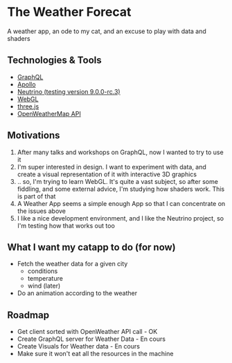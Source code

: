 # The Weather Forecat

A weather app, an ode to my cat, and an excuse to play with data and shaders

## Technologies & Tools

- [GraphQL](https://graphql.org/)
- [Apollo](https://www.apollographql.com/docs/)
- [Neutrino (testing version 9.0.0-rc.3)](https://neutrinojs.org/)
- [WebGL](https://get.webgl.org/)
- [three.js](https://threejs.org/)
- [OpenWeatherMap API](https://openweathermap.org/current)

## Motivations

1. After many talks and workshops on GraphQL, now I wanted to try to use it
2. I'm super interested in design. I want to experiment with data, and create a visual representation of it with interactive 3D graphics
3. .. so, I'm trying to learn WebGL. It's quite a vast subject, so after some fiddling, and some external advice, I'm studying how shaders work. This is part of that
4. A Weather App seems a simple enough App so that I can concentrate on the issues above
5. I like a nice development environment, and I like the Neutrino project, so I'm testing how that works out too

## What I want my catapp to do (for now)

- Fetch the weather data for a given city
  - conditions
  - temperature
  - wind (later)
- Do an animation according to the weather

## Roadmap

- Get client sorted with OpenWeather API call - OK
- Create GraphQL server for Weather Data - En cours
- Create Visuals for Weather data - En cours
- Make sure it won't eat all the resources in the machine
